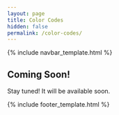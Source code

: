 ```yaml
---
layout: page
title: Color Codes
hidden: false
permalink: /color-codes/
---
```


{% include navbar_template.html %}

<div class="top-spacer top-spacer__expand"></div>
<div class="container coming-soon-container" role="main">
    <h2>Coming Soon!</h2>
    <p>Stay tuned! It will be available soon.</p>
</div>

{% include footer_template.html %}
